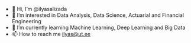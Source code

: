 - 👋 Hi, I’m @ilyasalizada
- 👀 I’m interested in Data Analysis, Data Science, Actuarial and Financial Engineering
- 🌱 I’m currently learning Machine Learning, Deep Learning and Big Data
- 📫 How to reach me ilyas@ut.ee

<!---
ilyasalizada/ilyasalizada is a ✨ special ✨ repository because its `README.md` (this file) appears on your GitHub profile.
You can click the Preview link to take a look at your changes.
--->
